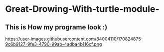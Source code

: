 # Great-Drowing-With-turtle-module-

## This is How my programe look :)
<img>https://user-images.githubusercontent.com/84004110/170824875-9c6b9127-9fe3-4790-99ab-4adba4b116cf.png</img>
